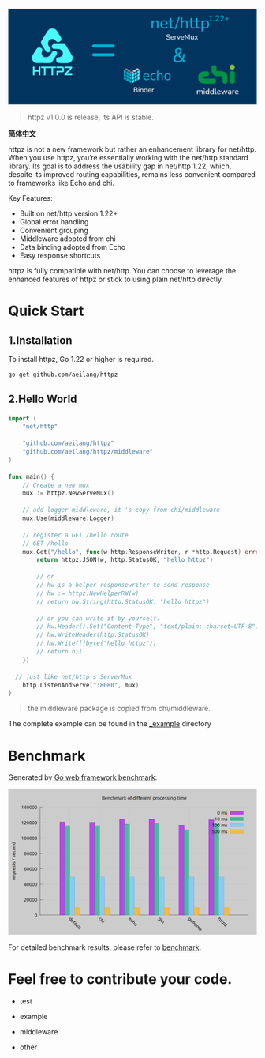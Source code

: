 ![Logo](./_img/httpz.png "网站Logo")

> httpz v1.0.0 is release, its API is stable.

**[简体中文](https://github.com/aeilang/httpz/blob/main/README_CN.md)**

httpz is not a new framework but rather an enhancement library for net/http. When you use httpz, you’re essentially working with the net/http standard library. Its goal is to address the usability gap in net/http 1.22, which, despite its improved routing capabilities, remains less convenient compared to frameworks like Echo and chi.

Key Features:
- Built on net/http version 1.22+
- Global error handling
- Convenient grouping
- Middleware adopted from chi
- Data binding adopted from Echo
- Easy response shortcuts

httpz is fully compatible with net/http. You can choose to leverage the enhanced features of httpz or stick to using plain net/http directly.

# Quick Start

## 1.Installation

To install httpz, Go 1.22 or higher is required.

```sh
go get github.com/aeilang/httpz
```

## 2.Hello World

```go
import (
	"net/http"

	"github.com/aeilang/httpz"
	"github.com/aeilang/httpz/middleware"
)

func main() {
	// Create a new mux
	mux := httpz.NewServeMux()

	// add logger middleware, it 's copy from chi/middleware
	mux.Use(middleware.Logger)

	// register a GET /hello route
	// GET /hello
	mux.Get("/hello", func(w http.ResponseWriter, r *http.Request) error {
		return httpz.JSON(w, http.StatusOK, "hello httpz")

		// or
		// hw is a helper responsewriter to send response
		// hw := httpz.NewHelperRW(w)
		// return hw.String(http.StatusOK, "hello httpz")
		
		// or you can write it by yourself.
		// hw.Header().Set("Content-Type", "text/plain; charset=UTF-8")
		// hw.WriteHeader(http.StatusOK)
		// hw.Write([]byte("hello httpz"))
		// return nil
	})
  
  // just like net/http's ServerMux
	http.ListenAndServe(":8080", mux)
}
```

> the middleware package is copied from chi/middleware. 

The complete example can be found in the [_example](https://github.com/aeilang/httpz/blob/main//example/hello/main.go) directory

# Benchmark

Generated by [Go web framework benchmark](https://github.com/smallnest/go-web-framework-benchmark):

![benchmark](./_img/benchmark.png)

For detailed benchmark results, please refer to [benchmark](https://httpz.vercel.app/en/docs/benchmark).



# Feel free to contribute your code.

- test

- example

- middleware

- other
